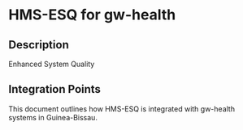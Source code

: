 # HMS-ESQ for gw-health

## Description

Enhanced System Quality

## Integration Points

This document outlines how HMS-ESQ is integrated with gw-health systems in Guinea-Bissau.
